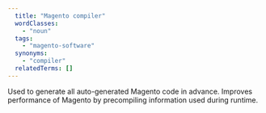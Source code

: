 ```yaml
---
  title: "Magento compiler"
  wordClasses:
    - "noun"
  tags:
    - "magento-software"
  synonyms:
    - "compiler"
  relatedTerms: []
---
```

Used to generate all auto-generated Magento code in advance. Improves performance of Magento by precompiling information used during runtime.
